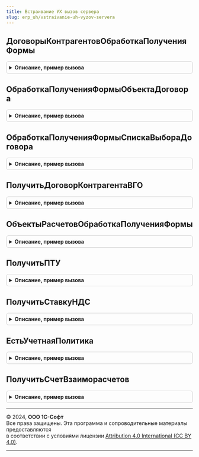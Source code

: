```yaml
---
title: Встраивание УХ вызов сервера
slug: erp_uh/vstraivanie-uh-vyzov-servera
---
```



## ДоговорыКонтрагентовОбработкаПолученияФормы
<details style="margin: 1em 0; padding: 0.5em; border: 1px solid #ccc; border-radius: 6px;">

<summary style="font-weight: bold; cursor: pointer;">Описание, пример вызова</summary>

```bsl

Процедура ДоговорыКонтрагентовОбработкаПолученияФормы(Источник, ВидФормы, Параметры, ВыбраннаяФорма, ДополнительнаяИнформация, СтандартнаяОбработка) Экспорт
```

Пример вызова
```bsl
ВстраиваниеУХВызовСервера.ДоговорыКонтрагентовОбработкаПолученияФормы(Источник, ВидФормы, Параметры, ВыбраннаяФорма, ДополнительнаяИнформация, СтандартнаяОбработка) 
```
</details>

## ОбработкаПолученияФормыОбъектаДоговора
<details style="margin: 1em 0; padding: 0.5em; border: 1px solid #ccc; border-radius: 6px;">

<summary style="font-weight: bold; cursor: pointer;">Описание, пример вызова</summary>

```bsl

Процедура ОбработкаПолученияФормыОбъектаДоговора(Источник, ВидФормы, Параметры, ВыбраннаяФорма, ДополнительнаяИнформация, СтандартнаяОбработка) Экспорт
```

Пример вызова
```bsl
ВстраиваниеУХВызовСервера.ОбработкаПолученияФормыОбъектаДоговора(Источник, ВидФормы, Параметры, ВыбраннаяФорма, ДополнительнаяИнформация, СтандартнаяОбработка));
```
</details>

## ОбработкаПолученияФормыСпискаВыбораДоговора
<details style="margin: 1em 0; padding: 0.5em; border: 1px solid #ccc; border-radius: 6px;">

<summary style="font-weight: bold; cursor: pointer;">Описание, пример вызова</summary>

```bsl

Процедура ОбработкаПолученияФормыСпискаВыбораДоговора(Источник, ВидФормы, Параметры, ВыбраннаяФорма, ДополнительнаяИнформация, СтандартнаяОбработка) Экспорт
```

Пример вызова
```bsl
ВстраиваниеУХВызовСервера.ОбработкаПолученияФормыСпискаВыбораДоговора(Источник, ВидФормы, Параметры, ВыбраннаяФорма, ДополнительнаяИнформация, СтандартнаяОбработка));
```
</details>

## ПолучитьДоговорКонтрагентаВГО
<details style="margin: 1em 0; padding: 0.5em; border: 1px solid #ccc; border-radius: 6px;">

<summary style="font-weight: bold; cursor: pointer;">Описание, пример вызова</summary>

```bsl

// Получить договор контрагента ВГО по договору организации.
//
// Параметры:
//  Договор - СправочникСсылка.ДоговорыКонтрагентов - ссылка на договор организации.
//
// Возвращаемое значение:
//  СправочникСсылка.ДоговорыКонтрагентов - договор соответствующий реквизитами
//		договору контрагента из исходного договора.
//   Если не подходящий договор не найден, то возвращает пустую ссылку.
//
Функция ПолучитьДоговорКонтрагентаВГО(Договор) Экспорт
```

Пример вызова
```bsl
Результат = ВстраиваниеУХВызовСервера.ПолучитьДоговорКонтрагентаВГО(Договор) 
```
</details>

## ОбъектыРасчетовОбработкаПолученияФормы
<details style="margin: 1em 0; padding: 0.5em; border: 1px solid #ccc; border-radius: 6px;">

<summary style="font-weight: bold; cursor: pointer;">Описание, пример вызова</summary>

```bsl

Процедура ОбъектыРасчетовОбработкаПолученияФормы(Источник, ВидФормы, Параметры, ВыбраннаяФорма, ДополнительнаяИнформация, СтандартнаяОбработка) Экспорт
```

Пример вызова
```bsl
ВстраиваниеУХВызовСервера.ОбъектыРасчетовОбработкаПолученияФормы(Источник, ВидФормы, Параметры, ВыбраннаяФорма, ДополнительнаяИнформация, СтандартнаяОбработка) 
```
</details>

## ПолучитьПТУ
<details style="margin: 1em 0; padding: 0.5em; border: 1px solid #ccc; border-radius: 6px;">

<summary style="font-weight: bold; cursor: pointer;">Описание, пример вызова</summary>

```bsl

Функция ПолучитьПТУ(РТУ) Экспорт
```

Пример вызова
```bsl
Результат = ВстраиваниеУХВызовСервера.ПолучитьПТУ(РТУ) 
```
</details>

## ПолучитьСтавкуНДС
<details style="margin: 1em 0; padding: 0.5em; border: 1px solid #ccc; border-radius: 6px;">

<summary style="font-weight: bold; cursor: pointer;">Описание, пример вызова</summary>

```bsl

// Функция возвращает значение ставки НДС.
//
// Параметры:
//  СтавкаНДС - ПеречислениеСсылка.СтавкиНДС;
//  ПрименяютсяСтавки4и2 - Неопределено - не учитыватся. Нужен для совместимости
//		с подсистемой учета НДС 1С: Бухгалтерии.
//
// Возвращаемое значение:
//  Число - значение ставки.
//
Функция ПолучитьСтавкуНДС(СтавкаНДС, ПрименяютсяСтавки4и2=Неопределено) Экспорт
```

Пример вызова
```bsl
Результат = ВстраиваниеУХВызовСервера.ПолучитьСтавкуНДС(СтавкаНДС, ПрименяютсяСтавки4и2);
```
</details>

## ЕстьУчетнаяПолитика
<details style="margin: 1em 0; padding: 0.5em; border: 1px solid #ccc; border-radius: 6px;">

<summary style="font-weight: bold; cursor: pointer;">Описание, пример вызова</summary>

```bsl

Функция ЕстьУчетнаяПолитика(Организация, ДатаСреза = Неопределено) Экспорт
```

Пример вызова
```bsl
Результат = ВстраиваниеУХВызовСервера.ЕстьУчетнаяПолитика(Организация, ДатаСреза);
```
</details>

## ПолучитьСчетВзаиморасчетов
<details style="margin: 1em 0; padding: 0.5em; border: 1px solid #ccc; border-radius: 6px;">

<summary style="font-weight: bold; cursor: pointer;">Описание, пример вызова</summary>

```bsl

Функция ПолучитьСчетВзаиморасчетов(Договор, РольСчета = Неопределено) Экспорт
```

Пример вызова
```bsl
Результат = ВстраиваниеУХВызовСервера.ПолучитьСчетВзаиморасчетов(Договор, РольСчета);
```
</details>

---

© 2024, **ООО 1С-Софт**  
Все права защищены. Эта программа и сопроводительные материалы предоставляются  
в соответствии с условиями лицензии [Attribution 4.0 International (CC BY 4.0)](https://creativecommons.org/licenses/by/4.0/legalcode).

---
